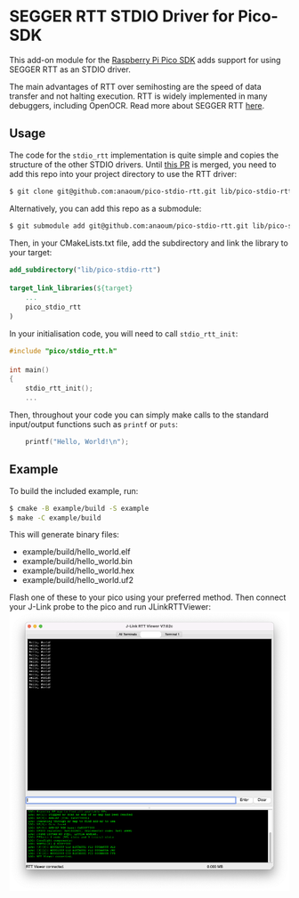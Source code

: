 # SEGGER RTT STDIO Driver for Pico-SDK

This add-on module for the [Raspberry Pi Pico SDK](https://github.com/raspberrypi/pico-sdk) adds support for using SEGGER RTT as an STDIO driver.

The main advantages of RTT over semihosting are the speed of data transfer and not halting execution. RTT is widely implemented in many debuggers, including OpenOCR. Read more about SEGGER RTT [here](https://www.segger.com/products/debug-probes/j-link/technology/about-real-time-transfer/).

## Usage

The code for the `stdio_rtt` implementation is quite simple and copies the structure of the other STDIO drivers. Until [this PR](https://github.com/raspberrypi/pico-sdk/pull/775) is merged, you need to add this repo into your project directory to use the RTT driver:

```bash
$ git clone git@github.com:anaoum/pico-stdio-rtt.git lib/pico-stdio-rtt
```

Alternatively, you can add this repo as a submodule:
```bash
$ git submodule add git@github.com:anaoum/pico-stdio-rtt.git lib/pico-stdio-rtt
```

Then, in your CMakeLists.txt file, add the subdirectory and link the library to your target:
```CMake
add_subdirectory("lib/pico-stdio-rtt")

target_link_libraries(${target}
    ...
    pico_stdio_rtt
)
```

In your initialisation code, you will need to call `stdio_rtt_init`:
```C
#include "pico/stdio_rtt.h"

int main()
{
    stdio_rtt_init();
    ...
```

Then, throughout your code you can simply make calls to the standard input/output functions such as `printf` or `puts`:
```C
    printf("Hello, World!\n");
```

## Example

To build the included example, run:
```bash
$ cmake -B example/build -S example
$ make -C example/build
```
This will generate binary files:
* example/build/hello_world.elf
* example/build/hello_world.bin
* example/build/hello_world.hex
* example/build/hello_world.uf2

Flash one of these to your pico using your preferred method. Then connect your J-Link probe to the pico and run JLinkRTTViewer:
![JLinkRTTViewer output from example code](example/hello_world.png)
